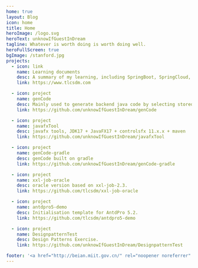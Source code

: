 ```yaml
---
home: true
layout: Blog
icon: home
title: Home
heroImage: /logo.svg
heroText: unknowIfGuestInDream
tagline: Whatever is worth doing is worth doing well.
heroFullScreen: true
bgImage: /stanford.jpg
projects:
  - icon: link
    name: Learning documents
    desc: A summary of my learning, including SpringBoot, SpringCloud, Linux and Extjs.
    link: https://www.tlcsdm.com

  - icon: project
    name: genCode
    desc: Mainly used to generate backend java code by selecting stored procedures for databases such as oracle, and generating CRUD stored procedures based on database tables.
    link: https://github.com/unknowIfGuestInDream/genCode

  - icon: project
    name: javafxTool
    desc: javafx tools, JDK17 + JavaFX17 + controlsfx 11.x.x + maven
    link: https://github.com/unknowIfGuestInDream/javafxTool

  - icon: project
    name: genCode-gradle
    desc: genCode built on gradle
    link: https://github.com/unknowIfGuestInDream/genCode-gradle

  - icon: project
    name: xxl-job-oracle
    desc: oracle version based on xxl-job-2.3.
    link: https://github.com/tlcsdm/xxl-job-oracle

  - icon: project
    name: antdpro5-demo
    desc: Initialisation template for AntdPro 5.2.
    link: https://github.com/tlcsdm/antdpro5-demo

  - icon: project
    name: DesignpatternTest
    desc: Design Patterns Exercise.
    link: https://github.com/unknowIfGuestInDream/DesignpatternTest

footer: '<a href="http://beian.miit.gov.cn/" rel="noopener noreferrer" target="_blank">Record No.: 辽ICP备2021000033号-1</a> | <a href="/about/site.html">About the website</a>'
---
```

